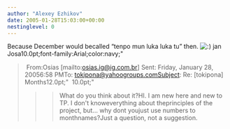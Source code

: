 ```yaml
---
author: "Alexey Ezhikov"
date: 2005-01-28T15:03:00+00:00
nestinglevel: 0
---
```

Because December would becalled “tenpo mun luka luka tu” then. ![:)](images/smilies/icon_e_smile.gif "Smile") jan Josa10.0pt;font-family:Arial;color:navy;"
> From:Osias \[mailto:[osias.ig@ig.com.br](mailto://osias.ig@ig.com.br)\] Sent: Friday, January 28, 20056:58 PMTo: [tokipona@yahoogroups.comSubject](mailto://tokipona@yahoogroups.comSubject): Re: \[tokipona\] Months12.0pt;"
> 10.0pt;"
>>> What do you think about it?HI. I am new here and new to TP. I don't knoweverything about theprinciples of the project, but... why dont youjust use numbers to monthnames?Just a question, not a suggestion.